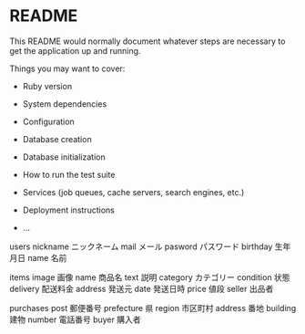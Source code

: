 # README

This README would normally document whatever steps are necessary to get the
application up and running.

Things you may want to cover:

* Ruby version

* System dependencies

* Configuration

* Database creation

* Database initialization

* How to run the test suite

* Services (job queues, cache servers, search engines, etc.)

* Deployment instructions

* ...

users
nickname ニックネーム
mail メール
pasword パスワード
birthday 生年月日
name 名前


items 
image 画像
name 商品名
text 説明
category カテゴリー
condition 状態
delivery 配送料金
address 発送元
date 発送日時
price 値段
seller 出品者

purchases 
post 郵便番号
prefecture 県
region 市区町村
address 番地
building 建物
number 電話番号
buyer 購入者

